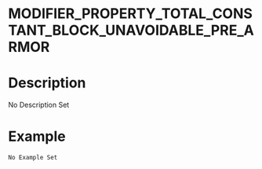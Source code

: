 # MODIFIER_PROPERTY_TOTAL_CONSTANT_BLOCK_UNAVOIDABLE_PRE_ARMOR
# Description
No Description Set
# Example
```No Example Set```